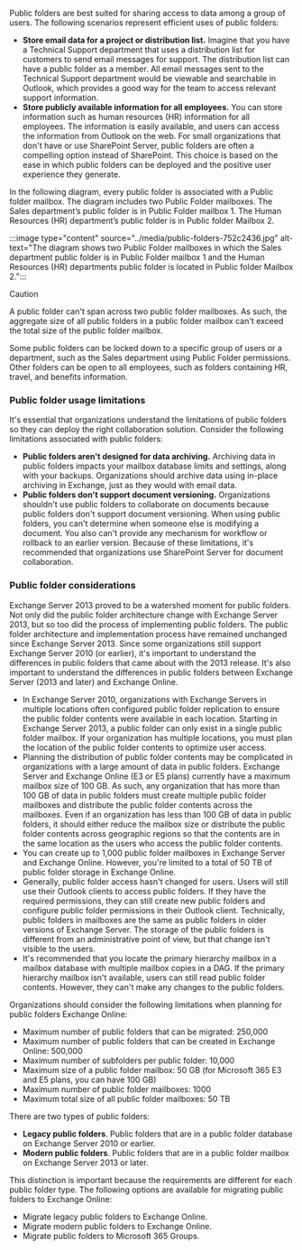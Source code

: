 Public folders are best suited for sharing access to data among a group of users. The following scenarios represent efficient uses of public folders:

 -  **Store email data for a project or distribution list.** Imagine that you have a Technical Support department that uses a distribution list for customers to send email messages for support. The distribution list can have a public folder as a member. All email messages sent to the Technical Support department would be viewable and searchable in Outlook, which provides a good way for the team to access relevant support information.
 -  **Store publicly available information for all employees.** You can store information such as human resources (HR) information for all employees. The information is easily available, and users can access the information from Outlook on the web. For small organizations that don't have or use SharePoint Server, public folders are often a compelling option instead of SharePoint. This choice is based on the ease in which public folders can be deployed and the positive user experience they generate.

In the following diagram, every public folder is associated with a Public folder mailbox. The diagram includes two Public Folder mailboxes. The Sales department’s public folder is in Public Folder mailbox 1. The Human Resources (HR) department’s public folder is in Public folder Mailbox 2.

:::image type="content" source="../media/public-folders-752c2436.jpg" alt-text="The diagram shows two Public Folder mailboxes in which the Sales department public folder is in Public Folder mailbox 1 and the Human Resources (HR) departments public folder is located in Public folder Mailbox 2.":::


> [!CAUTION]
> A public folder can't span across two public folder mailboxes. As such, the aggregate size of all public folders in a public folder mailbox can't exceed the total size of the public folder mailbox.

Some public folders can be locked down to a specific group of users or a department, such as the Sales department using Public Folder permissions. Other folders can be open to all employees, such as folders containing HR, travel, and benefits information.

### Public folder usage limitations

It's essential that organizations understand the limitations of public folders so they can deploy the right collaboration solution. Consider the following limitations associated with public folders:

 -  **Public folders aren't designed for data archiving.** Archiving data in public folders impacts your mailbox database limits and settings, along with your backups. Organizations should archive data using in-place archiving in Exchange, just as they would with email data.
 -  **Public folders don't support document versioning.** Organizations shouldn't use public folders to collaborate on documents because public folders don't support document versioning. When using public folders, you can't determine when someone else is modifying a document. You also can't provide any mechanism for workflow or rollback to an earlier version. Because of these limitations, it's recommended that organizations use SharePoint Server for document collaboration.

### Public folder considerations

Exchange Server 2013 proved to be a watershed moment for public folders. Not only did the public folder architecture change with Exchange Server 2013, but so too did the process of implementing public folders. The public folder architecture and implementation process have remained unchanged since Exchange Server 2013. Since some organizations still support Exchange Server 2010 (or earlier), it's important to understand the differences in public folders that came about with the 2013 release. It's also important to understand the differences in public folders between Exchange Server (2013 and later) and Exchange Online.

 -  In Exchange Server 2010, organizations with Exchange Servers in multiple locations often configured public folder replication to ensure the public folder contents were available in each location. Starting in Exchange Server 2013, a public folder can only exist in a single public folder mailbox. If your organization has multiple locations, you must plan the location of the public folder contents to optimize user access.
 -  Planning the distribution of public folder contents may be complicated in organizations with a large amount of data in public folders. Exchange Server and Exchange Online (E3 or E5 plans) currently have a maximum mailbox size of 100 GB. As such, any organization that has more than 100 GB of data in public folders must create multiple public folder mailboxes and distribute the public folder contents across the mailboxes. Even if an organization has less than 100 GB of data in public folders, it should either reduce the mailbox size or distribute the public folder contents across geographic regions so that the contents are in the same location as the users who access the public folder contents.
 -  You can create up to 1,000 public folder mailboxes in Exchange Server and Exchange Online. However, you're limited to a total of 50 TB of public folder storage in Exchange Online.
 -  Generally, public folder access hasn't changed for users. Users will still use their Outlook clients to access public folders. If they have the required permissions, they can still create new public folders and configure public folder permissions in their Outlook client. Technically, public folders in mailboxes are the same as public folders in older versions of Exchange Server. The storage of the public folders is different from an administrative point of view, but that change isn't visible to the users.
 -  It's recommended that you locate the primary hierarchy mailbox in a mailbox database with multiple mailbox copies in a DAG. If the primary hierarchy mailbox isn't available, users can still read public folder contents. However, they can't make any changes to the public folders.

Organizations should consider the following limitations when planning for public folders Exchange Online:

 -  Maximum number of public folders that can be migrated: 250,000
 -  Maximum number of public folders that can be created in Exchange Online: 500,000
 -  Maximum number of subfolders per public folder: 10,000
 -  Maximum size of a public folder mailbox: 50 GB (for Microsoft 365 E3 and E5 plans, you can have 100 GB)
 -  Maximum number of public folder mailboxes: 1000
 -  Maximum total size of all public folder mailboxes: 50 TB

There are two types of public folders:

 -  **Legacy public folders**. Public folders that are in a public folder database on Exchange Server 2010 or earlier.
 -  **Modern public folders**. Public folders that are in a public folder mailbox on Exchange Server 2013 or later.

‎This distinction is important because the requirements are different for each public folder type. The following options are available for migrating public folders to Exchange Online:

 -  Migrate legacy public folders to Exchange Online.
 -  Migrate modern public folders to Exchange Online.
 -  Migrate public folders to Microsoft 365 Groups.
